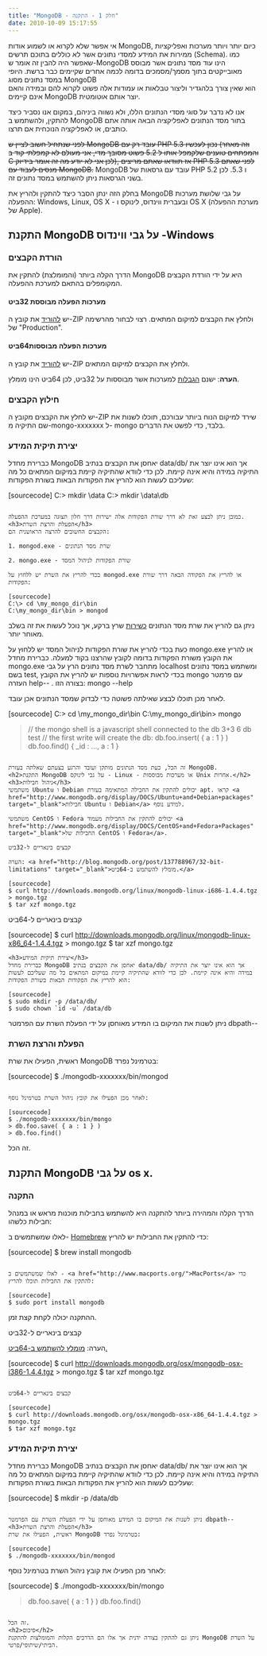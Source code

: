 ```yaml
---
title: "MongoDB - חלק 1 - התקנה"
date: 2010-10-09 15:17:55
---
```


אי אפשר שלא לקרוא או לשמוע אודות MongoDB, כיום יותר ויותר מערכות ואפליקציות ממירות את המידע למסדי נתונים אשר לא כוללים בתוכם תרשים (Schema). כמו שאפשר היה להבין זה אומר ש-MongoDB הינו עוד מסד נתונים אשר מבוסס מאובייקטים בתוך מסמך/מסמכים בדומה לכמה אחרים שקיימים כבר ברשת. היופי במסד נתונים מסוג MongoDB הוא שאין צורך בלהגדיר וליצור טבלאות או עמודות אלה פשוט לקרוא להם ובמידה והאם אינם קיימים MongoDB יוצר אותם אוטומטית.

<!--more-->

אנו לא נדבר על סוגי מסדי הנתונים הללו, ולא נשווה ביניהם, במקום אנו נסביר כיצד להתקין, ולהשתמש ב MongoDB בתור מסד הנתונים לאפליקציה הבאה אותה אתם כותבים, או לאפליקציה הנוכחית אם תרצו.

<s>לפני שנתחיל חשוב לציין ש MongoDB עובד רק עם PHP 5.3 נכון לעכשיו (וזה מאחר והמפתחים טוענים שלקמפל אותו ל 5.2 פשוט מסובך מדי, אני מעולם לא קמפלתי קוד ב C לכן אני לא יודע מה זה אומר בידיוק), אז תוודאו שאתם מריצים PHP 5.3 לפני שאתם מנסים לעבוד עם MongoDB.</s>
MongoDB עובד עם גרסאות של PHP 5.2 ו 5.3. לכן בשני הגרסאות ניתן להשתמש במסד נתונים זה.

בחלק הזה ינתן הסבר כיצד להתקין ולהריץ את MongoDB על גבי שלושת מערכות ההפעלה: Windows, Linux, OS X - ובעברית ווינדוס, לינוקס ו OS X (מערכת ההפעלה של Apple).
<h2>התקנת MongoDB על גבי ווינדוס -Windows</h2>
<h3>הורדת הקבצים</h3>
הדרך הקלה ביותר (והמומלצת) להתקין את MongoDB היא על ידי הורדת הקבצים המקומפלים בהתאם למערכת ההפעלה.
<h4>מערכות הפעלה מבוססת 32ביט</h4>
יש <a href="http://www.mongodb.org/display/DOCS/Downloads" target="_blank">להוריד</a> את קובץ ה-ZIP ולחלץ את הקבצים למיקום המתאים. רצוי לבחור מהרשימה של "Production".
<h4>מערכות הפעלה מבוססות64ביט</h4>
יש <a href="http://www.mongodb.org/display/DOCS/Downloads" target="_blank">להוריד</a> את קובץ ה-ZIP ולחלץ את הקבצים למיקום המתאים.

<strong>הערה</strong>: ישנם <a href="http://blog.mongodb.org/post/137788967/32-bit-limitations" target="_blank">הגבלות</a> למערכות אשר מבוססות על 32ביט, לכן 64ביט הינו מומלץ.
<h3>חילוץ הקבצים</h3>
יש לחלץ את הקבצים מקובץ ה-ZIP שירד למיקום הנוח ביותר עבורכם, תוכלו לשנות את שם התיקיה מ-mongo-xxxxxxx ל- mongo בלבד, כדי לפשט את הדברים.
<h3>יצירת תיקית המידע</h3>
כברירת מחדל MongoDB יאחסן את הקבצים בנתיב data/db/ אך הוא אינו יוצר את התיקיה במידה והיא אינה קיימת. לכן כדי לוודא שהתיקיה קיימת במיקום המתאים כל מה שעליכם לעשות הוא להריץ את הפקודות הבאות בשורת הפקודות:

[sourcecode]
C:\> mkdir \data
C:\> mkdir \data\db
```

כמובן ניתן לבצע זאת לא דרך שורת הפקודות אלה ישירות דרך חלון תצוגה במערכת ההפעלה.
<h3>הפעלת והרצת השרת</h3>
הקבצים החשובים להרצה הראושנית הם:

1. mongod.exe - שרת מסד הנתונים

2. mongo.exe - שורת הפקודות לניהול המסד

בכדי להריץ את השרת יש ללחוץ על mongod.exe או להריץ את הפקודה הבאה דרך שורת הפקודות:

[sourcecode]
C:\> cd \my_mongo_dir\bin
C:\my_mongo_dir\bin > mongod
```

ניתן גם להריץ את שרת מסד הנתונים <a href="http://www.mongodb.org/display/DOCS/Windows+Service" target="_blank">כשירות</a> שרץ ברקע, אך נוכל לעשות את זה בשלב מאוחר יותר.

כעת בכדי להריץ את שורת הפקודות לניהול המסד יש ללחוץ על mongo.exe או להריץ את הקובץ משורת הפקודות בדומה לקובץ שהרצנו בקוד למעלה. כברירת מחדל mongo.exe מתחבר לשרת מסד נתונים הרץ על גבי localhost ומשתמש במסד נתונים בשם test, בכדי לראות אפשרויות נוספות יש להריץ את הקובץ mongo עם פרמטר העזרה help-- . בצורה הזו: mongo --help

לאחר מכן תוכלו לבצע שאילתה פשוטה כדי לבדוק שמסד הנתונים אכן עובד.

[sourcecode]
C:\> cd \my_mongo_dir\bin
C:\my_mongo_dir\bin> mongo
> // the mongo shell is a javascript shell connected to the db
> 3+3
6
> db
test
> // the first write will create the db:
> db.foo.insert( { a : 1 } )
> db.foo.find()
{ _id : ..., a : 1 }
```

זה הכל, כעת מסד הנתונים מותקן ועובד והרגע בצעתם שאלתה בעזרת MongoDB.
<h2>התקנת MongoDB על גבי לינוקס - Linux - או מערכות מבוססות Unix אחרות.</h2>
<h3>ניהול חבילות</h3>
משתמשי Ubuntu ו Debian יכולים להתקין את החבילה המתאימה בעזרת apt. קראו <a href="http://www.mongodb.org/display/DOCS/Ubuntu+and+Debian+packages" target="_blank">חבילות Ubuntu ו Debian</a> למידע נוסף.

משתמשי CentOS ו Fedora יכולים להתקין את החבילות מעמוד <a href="http://www.mongodb.org/display/DOCS/CentOS+and+Fedora+Packages" target="_blank">החבילות של CentOS ו Fedora</a>.

קבצים בינאריים ל-32ביט

הערה: <a href="http://blog.mongodb.org/post/137788967/32-bit-limitations" target="_blank">מומלץ להשתמש ב-64ביט.</a>

[sourcecode]
$ curl http://downloads.mongodb.org/linux/mongodb-linux-i686-1.4.4.tgz > mongo.tgz
$ tar xzf mongo.tgz
```

קבצים בינאריים ל-64ביט

[sourcecode]
$ curl http://downloads.mongodb.org/linux/mongodb-linux-x86_64-1.4.4.tgz > mongo.tgz
$ tar xzf mongo.tgz
```
<h3>יצירת תיקית המידע</h3>
כברירת מחדל MongoDB יאחסן את הקבצים בנתיב data/db/ אך הוא אינו יוצר את התיקיה במידה והיא אינה קיימת. לכן כדי לוודא שהתיקיה קיימת במיקום המתאים כל מה שעליכם לעשות הוא להריץ את הפקודות הבאות בשורת הפקודות:

[sourcecode]
$ sudo mkdir -p /data/db/
$ sudo chown `id -u` /data/db
```

ניתן לשנות את המיקום בו המידע מאוחסן על ידי הפעלת השרת עם הפרמטר dbpath--
<h3>הפעלת והרצת השרת</h3>
ראשית, הפעילו את שרת MongoDB בטרמינל נפרד:

[sourcecode]
$ ./mongodb-xxxxxxx/bin/mongod
```

לאחר מכן הפעילו את קובץ ניהול השרת בטרמינל נוסף:

[sourcecode]
$ ./mongodb-xxxxxxx/bin/mongo
> db.foo.save( { a : 1 } )
> db.foo.find()
```

זה הכל.
<h2>התקנת MongoDB על גבי os x.</h2>
<h3>התקנה</h3>
הדרך הקלה והמהירה ביותר להתקנה היא להשתמש בחבילות מוכנות מראש או במנהל חבילות כלשהו:

לאלו שמשתמשים ב- <a href="http://mxcl.github.com/homebrew/">Homebrew</a> כדי להתקין את החבילות יש להריץ:

[sourcecode]
$ brew install mongodb
```

לאלו שמשתמשים ב - <a href="http://www.macports.org/">MacPorts</a> כדי להתקין את החבילות תוכלו להריץ:

[sourcecode]
$ sudo port install mongodb
```

ההתקנה יכולה לקחת קצת זמן.

קבצים בינאריים ל-32ביט

הערה: <a href="http://blog.mongodb.org/post/137788967/32-bit-limitations" target="_blank">מומלץ להשתמש ב-64ביט.</a>

[sourcecode]
$ curl http://downloads.mongodb.org/osx/mongodb-osx-i386-1.4.4.tgz > mongo.tgz
$ tar xzf mongo.tgz
```

קבצים בינאריים ל-64ביט

[sourcecode]
$ curl http://downloads.mongodb.org/osx/mongodb-osx-x86_64-1.4.4.tgz > mongo.tgz
$ tar xzf mongo.tgz
```
<h3>יצירת תיקית המידע</h3>
כברירת מחדל MongoDB יאחסן את הקבצים בנתיב data/db/ אך הוא אינו יוצר את התיקיה במידה והיא אינה קיימת. לכן כדי לוודא שהתיקיה קיימת במיקום המתאים כל מה שעליכם לעשות הוא להריץ את הפקודות הבאות בשורת הפקודות:

[sourcecode]
$ mkdir -p /data/db
```

ניתן לשנות את המיקום בו המידע מאוחסן על ידי הפעלת השרת עם הפרמטר dbpath--
<h3>הפעלת והרצת השרת</h3>
ראשית, הפעילו את שרת MongoDB בטרמינל נפרד:

[sourcecode]
$ ./mongodb-xxxxxxx/bin/mongod
```

לאחר מכן הפעילו את קובץ ניהול השרת בטרמינל נוסף:

[sourcecode]
$ ./mongodb-xxxxxxx/bin/mongo
> db.foo.save( { a : 1 } )
> db.foo.find()
```

זה הכל.
<h2>סיכום</h2>
ניתן גם להתקין בצורה ידנית אך אלו הם הדרכים הקלות והמומלצות להתקנת MongoDB על השרת הביתי/שיתופי/פרטי.
